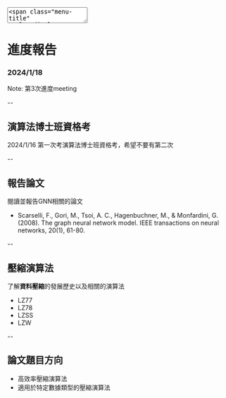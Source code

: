 <textarea>
<span class="menu-title" style="display: none">2024/1/18</span>
</textarea>

# 進度報告
### 2024/1/18

Note:
第3次進度meeting

--

## 演算法博士班資格考
2024/1/16 第一次考演算法博士班資格考，希望不要有第二次

--

## 報告論文
閱讀並報告GNN相關的論文
- Scarselli, F., Gori, M., Tsoi, A. C., Hagenbuchner, M., & Monfardini, G. (2008). The graph neural network model. IEEE transactions on neural networks, 20(1), 61-80.

--

## 壓縮演算法
了解**資料壓縮**的發展歷史以及相關的演算法
+ LZ77
+ LZ78
+ LZSS
+ LZW

--

## 論文題目方向
+ 高效率壓縮演算法
+ 適用於特定數據類型的壓縮演算法